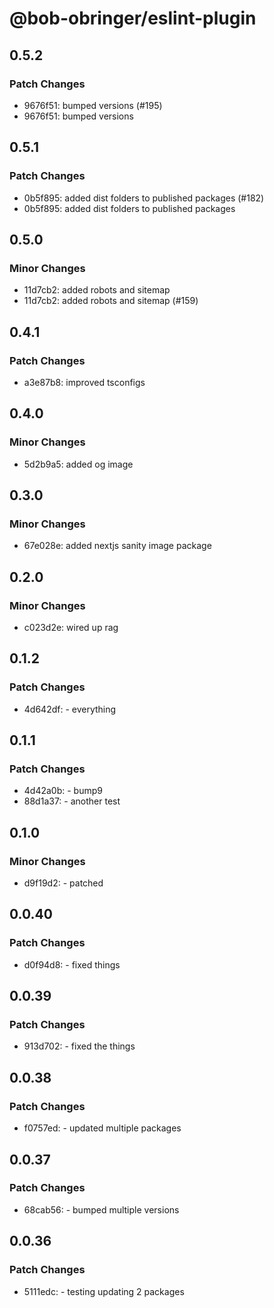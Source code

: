 # @bob-obringer/eslint-plugin

## 0.5.2

### Patch Changes

- 9676f51: bumped versions (#195)
- 9676f51: bumped versions

## 0.5.1

### Patch Changes

- 0b5f895: added dist folders to published packages (#182)
- 0b5f895: added dist folders to published packages

## 0.5.0

### Minor Changes

- 11d7cb2: added robots and sitemap
- 11d7cb2: added robots and sitemap (#159)

## 0.4.1

### Patch Changes

- a3e87b8: improved tsconfigs

## 0.4.0

### Minor Changes

- 5d2b9a5: added og image

## 0.3.0

### Minor Changes

- 67e028e: added nextjs sanity image package

## 0.2.0

### Minor Changes

- c023d2e: wired up rag

## 0.1.2

### Patch Changes

- 4d642df: - everything

## 0.1.1

### Patch Changes

- 4d42a0b: - bump9
- 88d1a37: - another test

## 0.1.0

### Minor Changes

- d9f19d2: - patched

## 0.0.40

### Patch Changes

- d0f94d8: - fixed things

## 0.0.39

### Patch Changes

- 913d702: - fixed the things

## 0.0.38

### Patch Changes

- f0757ed: - updated multiple packages

## 0.0.37

### Patch Changes

- 68cab56: - bumped multiple versions

## 0.0.36

### Patch Changes

- 5111edc: - testing updating 2 packages

